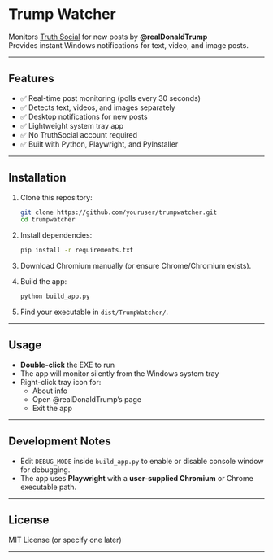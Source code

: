 # Trump Watcher

Monitors [Truth Social](https://truthsocial.com/@realDonaldTrump) for new posts by **@realDonaldTrump**  
Provides instant Windows notifications for text, video, and image posts.

---

## Features

- ✅ Real-time post monitoring (polls every 30 seconds)
- ✅ Detects text, videos, and images separately
- ✅ Desktop notifications for new posts
- ✅ Lightweight system tray app
- ✅ No TruthSocial account required
- ✅ Built with Python, Playwright, and PyInstaller

---

## Installation

1. Clone this repository:

    ```bash
    git clone https://github.com/youruser/trumpwatcher.git
    cd trumpwatcher
    ```

2. Install dependencies:

    ```bash
    pip install -r requirements.txt
    ```

3. Download Chromium manually (or ensure Chrome/Chromium exists).
   
4. Build the app:

    ```bash
    python build_app.py
    ```

5. Find your executable in `dist/TrumpWatcher/`.

---

## Usage

- **Double-click** the EXE to run
- The app will monitor silently from the Windows system tray
- Right-click tray icon for:
  - About info
  - Open @realDonaldTrump’s page
  - Exit the app

---

## Development Notes

- Edit `DEBUG_MODE` inside `build_app.py` to enable or disable console window for debugging.
- The app uses **Playwright** with a **user-supplied Chromium** or Chrome executable path.

---

## License

MIT License (or specify one later)

---

